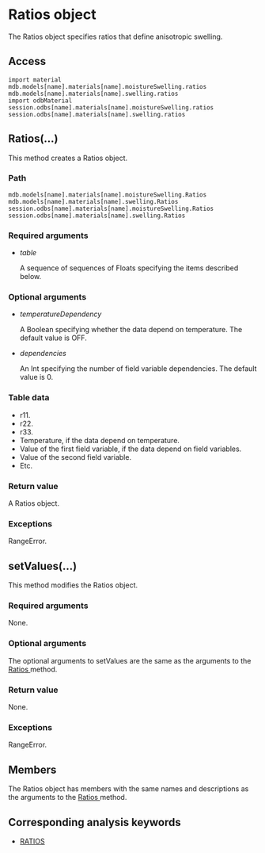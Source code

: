 # Ratios object

The Ratios object specifies ratios that define anisotropic swelling.

## Access

```
import material
mdb.models[name].materials[name].moistureSwelling.ratios
mdb.models[name].materials[name].swelling.ratios
import odbMaterial
session.odbs[name].materials[name].moistureSwelling.ratios
session.odbs[name].materials[name].swelling.ratios
```

## Ratios(...)



This method creates a Ratios object.



### Path

```
mdb.models[name].materials[name].moistureSwelling.Ratios
mdb.models[name].materials[name].swelling.Ratios
session.odbs[name].materials[name].moistureSwelling.Ratios
session.odbs[name].materials[name].swelling.Ratios
```

### Required arguments

- *table*

  A sequence of sequences of Floats specifying the items described below.

### Optional arguments

- *temperatureDependency*

  A Boolean specifying whether the data depend on temperature. The default value is OFF.

- *dependencies*

  An Int specifying the number of field variable dependencies. The default value is 0.

### Table data

- r11.
- r22.
- r33.
- Temperature, if the data depend on temperature.
- Value of the first field variable, if the data depend on field variables.
- Value of the second field variable.
- Etc.

### Return value

A Ratios object.

### Exceptions

RangeError.



## setValues(...)



This method modifies the Ratios object.



### Required arguments

None.

### Optional arguments

The optional arguments to setValues are the same as the arguments to the [Ratios ](https://help.3ds.com/2022/english/DSSIMULIA_Established/SIMACAEKERRefMap/simaker-c-ratiospyc.htm?ContextScope=all#simaker-ratiosratiospyc)method.

### Return value

None.

### Exceptions

RangeError.



## Members

The Ratios object has members with the same names and descriptions as the arguments to the [Ratios ](https://help.3ds.com/2022/english/DSSIMULIA_Established/SIMACAEKERRefMap/simaker-c-ratiospyc.htm?ContextScope=all#simaker-ratiosratiospyc)method.



## Corresponding analysis keywords

- [RATIOS](https://help.3ds.com/2022/english/DSSIMULIA_Established/SIMACAEKEYRefMap/simakey-r-ratios.htm?ContextScope=all#simakey-r-ratios)